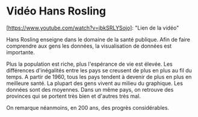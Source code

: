 # Vidéo Hans Rosling 

[https://www.youtube.com/watch?v=jbkSRLYSojo]: "Lien de la vidéo"

Hans Rosling enseigne dans le domaine de la santé publique. Afin de faire comprendre aux gens les données, la visualisation de données est importante.

Plus la population est riche, plus l'espérance de vie est élevée. Les différences d'inégalités entre les pays se creusent de plus en plus au fil du temps. A partir de 1960, tous les pays tendent à devenir de plus en plus en meilleure santé. La plupart des gens vivent au milieu du graphique. Les données sont des moyennes. Dans un même pays, on retrouve des provinces qui se portent très bien et d'autres très mal. 

On remarque néanmoins, en 200 ans, des progrès considérables. 